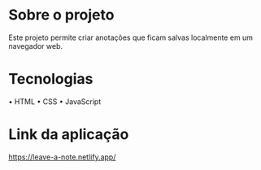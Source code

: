 # Sobre o projeto
Este projeto permite criar anotações que ficam salvas localmente em um navegador web.
# Tecnologias
• HTML 
• CSS
• JavaScript
# Link da aplicação
https://leave-a-note.netlify.app/
